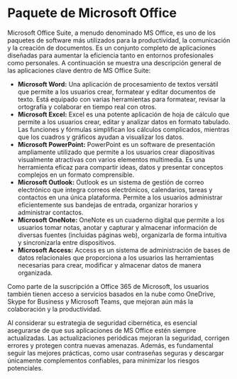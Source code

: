 # Paquete de Microsoft Office
Microsoft Office Suite, a menudo denominado MS Office, es uno de los paquetes de software más utilizados para la productividad, la comunicación y la creación de documentos. Es un conjunto completo de aplicaciones diseñadas para aumentar la eficiencia tanto en entornos profesionales como personales. A continuación se muestra una descripción general de las aplicaciones clave dentro de MS Office Suite:
- **Microsoft Word:** Una aplicación de procesamiento de textos versátil que permite a los usuarios crear, formatear y editar documentos de texto. Está equipado con varias herramientas para formatear, revisar la ortografía y colaborar en tiempo real con otros.
- **Microsoft Excel:** Excel es una potente aplicación de hoja de cálculo que permite a los usuarios crear, editar y analizar datos en formato tabulado. Las funciones y fórmulas simplifican los cálculos complicados, mientras que los cuadros y gráficos ayudan a visualizar los datos.
- **Microsoft PowerPoint:** PowerPoint es un software de presentación ampliamente utilizado que permite a los usuarios crear diapositivas visualmente atractivas con varios elementos multimedia. Es una herramienta eficaz para compartir ideas, datos y presentar conceptos complejos en un formato comprensible.
- **Microsoft Outlook:** Outlook es un sistema de gestión de correo electrónico que integra correos electrónicos, calendarios, tareas y contactos en una única plataforma. Permite a los usuarios administrar eficientemente sus bandejas de entrada, organizar horarios y administrar contactos.
- **Microsoft OneNote:** OneNote es un cuaderno digital que permite a los usuarios tomar notas, anotar y capturar y almacenar información de diversas fuentes (incluidas páginas web), organizarla de forma intuitiva y sincronizarla entre dispositivos.
- **Microsoft Access:** Access es un sistema de administración de bases de datos relacionales que proporciona a los usuarios las herramientas necesarias para crear, modificar y almacenar datos de manera organizada.

Como parte de la suscripción a Office 365 de Microsoft, los usuarios también tienen acceso a servicios basados ​​en la nube como OneDrive, Skype for Business y Microsoft Teams, que mejoran aún más la colaboración y la productividad.

Al considerar su estrategia de seguridad cibernética, es esencial asegurarse de que sus aplicaciones de MS Office estén siempre actualizadas. Las actualizaciones periódicas mejoran la seguridad, corrigen errores y protegen contra nuevas amenazas. Además, es fundamental seguir las mejores prácticas, como usar contraseñas seguras y descargar únicamente complementos confiables, para minimizar los riesgos potenciales.